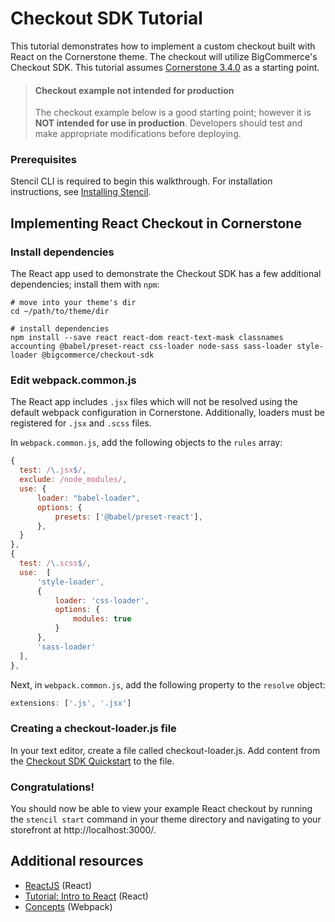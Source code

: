 # Checkout SDK Tutorial



This tutorial demonstrates how to implement a custom checkout built with React on the Cornerstone theme. The checkout will utilize BigCommerce's Checkout SDK. This tutorial assumes [Cornerstone 3.4.0](https://github.com/bigcommerce/cornerstone/releases/tag/3.4.0) as a starting point.

<!-- theme: danger -->
> #### Checkout example not intended for production
> The checkout example below is a good starting point; however it is **NOT intended for use in production**. Developers should test and make appropriate modifications before deploying.

### Prerequisites

Stencil CLI is required to begin this walkthrough. For installation instructions, see [Installing Stencil](/stencil-docs/stencil-cli/installing-stencil).

## Implementing React Checkout in Cornerstone

### Install dependencies

The React app used to demonstrate the Checkout SDK has a few additional dependencies; install them with `npm`:

```shell title="Install dependencies" lineNumbers
# move into your theme's dir
cd ~/path/to/theme/dir

# install dependencies
npm install --save react react-dom react-text-mask classnames accounting @babel/preset-react css-loader node-sass sass-loader style-loader @bigcommerce/checkout-sdk
```

### Edit webpack.common.js

The React app includes `.jsx` files which will not be resolved using the default webpack configuration in Cornerstone. Additionally, loaders must be registered for `.jsx` and `.scss` files.

In `webpack.common.js`, add the following objects to the `rules` array:


```js title="Add objects to the 'rules' array" lineNumbers
{
  test: /\.jsx$/,
  exclude: /node_modules/,
  use: {
      loader: "babel-loader",
      options: {
          presets: ['@babel/preset-react'],
      },
  }
},
{
  test: /\.scss$/,
  use:  [
      'style-loader',
      {
          loader: 'css-loader',
          options: {
              modules: true
          }
      },
      'sass-loader'
  ],
},
```

Next, in `webpack.common.js`, add the following property to the `resolve` object:

```js title="Add property to 'resolve' object" lineNumbers
extensions: ['.js', '.jsx']
```

### Creating a checkout-loader.js file

In your text editor, create a file called checkout-loader.js.  Add content from the [Checkout SDK Quickstart](/stencil-docs/customizing-checkout/checkout-sdk-quickstart#creating-a-checkoutjs-file) to the file.

### Congratulations!

You should now be able to view your example React checkout by running the `stencil start` command in your theme directory and navigating to your storefront at http://localhost:3000/.

<a id="implement_customization"></a>



## Additional resources

* [ReactJS](https://reactjs.org/) (React)
* [Tutorial: Intro to React](https://reactjs.org/tutorial/tutorial.html) (React)
* [Concepts](https://webpack.js.org/concepts/) (Webpack)
